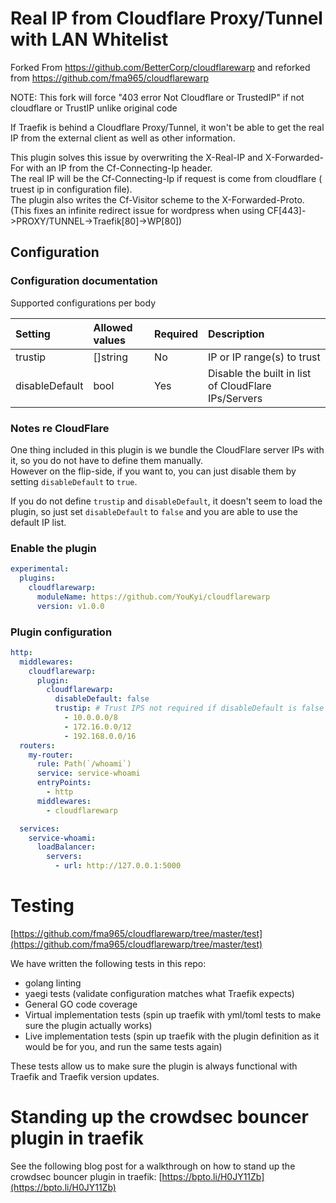 # Real IP from Cloudflare Proxy/Tunnel with LAN Whitelist

Forked From https://github.com/BetterCorp/cloudflarewarp and reforked from https://github.com/fma965/cloudflarewarp

NOTE: This fork will force "403 error Not Cloudflare or TrustedIP" if not cloudflare or TrustIP unlike original code

If Traefik is behind a Cloudflare Proxy/Tunnel, it won't be able to get the real IP from the external client as well as other information.

This plugin solves this issue by overwriting the X-Real-IP and X-Forwarded-For with an IP from the Cf-Connecting-Ip header.  
The real IP will be the Cf-Connecting-Ip if request is come from cloudflare ( truest ip in configuration file).  
The plugin also writes the Cf-Visitor scheme to the X-Forwarded-Proto. (This fixes an infinite redirect issue for wordpress when using CF[443]->PROXY/TUNNEL->Traefik[80]->WP[80])

## Configuration

### Configuration documentation

Supported configurations per body

| Setting        | Allowed values | Required | Description                                         |
| :------------- | :------------- | :------- | :-------------------------------------------------- |
| trustip        | []string       | No       | IP or IP range(s) to trust                          |
| disableDefault | bool           | Yes      | Disable the built in list of CloudFlare IPs/Servers |

### Notes re CloudFlare

One thing included in this plugin is we bundle the CloudFlare server IPs with it, so you do not have to define them manually.  
However on the flip-side, if you want to, you can just disable them by setting `disableDefault` to `true`.

If you do not define `trustip` and `disableDefault`, it doesn't seem to load the plugin, so just set `disableDefault` to `false` and you are able to use the default IP list.

### Enable the plugin

```yaml
experimental:
  plugins:
    cloudflarewarp:
      moduleName: https://github.com/YouKyi/cloudflarewarp
      version: v1.0.0
```

### Plugin configuration

```yaml
http:
  middlewares:
    cloudflarewarp:
      plugin:
        cloudflarewarp:
          disableDefault: false
          trustip: # Trust IPS not required if disableDefault is false - we will allocate Cloud Flare IPs automatically, can be used to add additional CIDR's like LAN networks
            - 10.0.0.0/8
            - 172.16.0.0/12
            - 192.168.0.0/16
  routers:
    my-router:
      rule: Path(`/whoami`)
      service: service-whoami
      entryPoints:
        - http
      middlewares:
        - cloudflarewarp

  services:
    service-whoami:
      loadBalancer:
        servers:
          - url: http://127.0.0.1:5000
```

# Testing

[https://github.com/fma965/cloudflarewarp/tree/master/test](https://github.com/fma965/cloudflarewarp/tree/master/test)

We have written the following tests in this repo:

- golang linting
- yaegi tests (validate configuration matches what Traefik expects)
- General GO code coverage
- Virtual implementation tests (spin up traefik with yml/toml tests to make sure the plugin actually works)
- Live implementation tests (spin up traefik with the plugin definition as it would be for you, and run the same tests again)

These tests allow us to make sure the plugin is always functional with Traefik and Traefik version updates.

# Standing up the crowdsec bouncer plugin in traefik

See the following blog post for a walkthrough on how to stand up the crowdsec bouncer plugin in traefik: [https://bpto.li/H0JY11Zb](https://bpto.li/H0JY11Zb)
